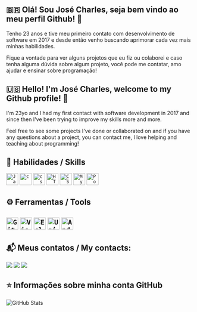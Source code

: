 ## 🇧🇷 Olá! Sou José Charles, seja bem vindo ao meu perfil Github! 👋
Tenho 23 anos e tive meu primeiro contato com desenvolvimento de software em 2017 e desde então venho buscando aprimorar cada vez mais minhas habilidades.

Fique a vontade para ver alguns projetos que eu fiz ou colaborei e caso tenha alguma dúvida sobre algum projeto, você pode me contatar, amo ajudar e ensinar sobre programação!

## 🇺🇸 Hello! I'm José Charles, welcome to my Github profile! 👋
I'm 23yo and I had my first contact with software development in 2017 and since then I've been trying to improve my skills more and more.

Feel free to see some projects I've done or collaborated on and if you have any questions about a project, you can contact me, I love helping and teaching about programming!

## 🚀 Habilidades / Skills
<code><img height="32" src="https://cdn.jsdelivr.net/gh/devicons/devicon/icons/java/java-original-wordmark.svg" alt="Java"/></code>
<code><img height="32" src="https://cdn.iconscout.com/icon/free/png-512/c-programming-569564.png" alt="c"/></code>
<code><img height="32" src="https://cdn.jsdelivr.net/gh/devicons/devicon/icons/csharp/csharp-original.svg" alt="c sharp"/></code>
<code><img height="32" src="https://cdn.jsdelivr.net/gh/devicons/devicon/icons/html5/html5-original.svg" alt="HTML 5"/></code>
<code><img height="32" src="https://cdn.jsdelivr.net/gh/devicons/devicon/icons/css3/css3-original.svg" alt="CSS 3"/></code></code>
<code><img height="32" src="https://cdn.jsdelivr.net/gh/devicons/devicon/icons/mysql/mysql-original.svg" alt="MySQL"/></code>
<code><img height="32" src="https://cdn.jsdelivr.net/gh/devicons/devicon/icons/postgresql/postgresql-original.svg" alt="PostgreSQL"/></code>

## ⚙️ Ferramentas / Tools
<code><img height="32" src="https://cdn.jsdelivr.net/gh/devicons/devicon/icons/git/git-original.svg" alt="Git" /></code>
<code><img height="32" src="https://cdn.jsdelivr.net/gh/devicons/devicon/icons/visualstudio/visualstudio-plain.svg" alt="Visual Studio" /></code>
<code><img height="32" src="https://www.svgrepo.com/show/353685/eclipse-icon.svg" alt="Eclipse" /></code>
<code><img height="32" src="https://cdn.jsdelivr.net/gh/devicons/devicon/icons/unity/unity-original.svg" alt="Unity" /></code>
<code><img height="32" src="https://cdn.jsdelivr.net/gh/devicons/devicon/icons/androidstudio/androidstudio-original.svg" alt="Android Studio" /></code>
---

## 📬 Meus contatos / My contacts:

<div>
<a href="https://instagram.com/charles_almeida_jr" target="_blank"><img loading="lazy" src="https://img.shields.io/badge/-Instagram-%23E4405F?style=for-the-badge&logo=instagram&logoColor=white" target="_blank"></a>
<a href = "mailto:jcharlesf.almeida@gmail.com"><img loading="lazy" src="https://img.shields.io/badge/Gmail-D14836?style=for-the-badge&logo=gmail&logoColor=white" target="_blank"></a>
<a href="https://www.linkedin.com/in/josecharlesfajunior" target="_blank"><img loading="lazy" src="https://img.shields.io/badge/-LinkedIn-%230077B5?style=for-the-badge&logo=linkedin&logoColor=white" target="_blank"></a>   
</div>

## ⭐ Informações sobre minha conta GitHub

![GitHub Stats](https://github-readme-stats.vercel.app/api?username=CharlesAlmeidaJr&show_icons=true)
<!--
**CharlesAlmeidaJr/CharlesAlmeidaJr** is a ✨ _special_ ✨ repository because its `README.md` (this file) appears on your GitHub profile.

Here are some ideas to get you started:

- 🔭 I’m currently working on ...
- 🌱 I’m currently learning ...
- 👯 I’m looking to collaborate on ...
- 🤔 I’m looking for help with ...
- 💬 Ask me about ...
- 📫 How to reach me: ...
- 😄 Pronouns: ...
- ⚡ Fun fact: ...
-->
